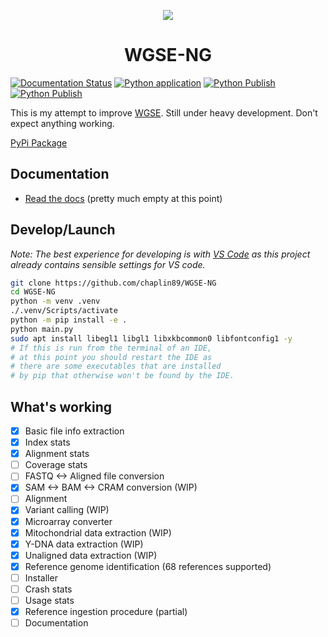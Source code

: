 <p align="center">
  <img src="https://avatars.githubusercontent.com/u/168782993?s=200&v=4">
</p>
  <h1 align="center">WGSE-NG</h1>

[![Documentation Status](https://readthedocs.org/projects/wgse-ng/badge/?version=latest)](https://wgse-ng.readthedocs.io/en/latest/?badge=latest)
[![Python application](https://github.com/chaplin89/WGSE-NG/actions/workflows/python-app.yml/badge.svg)](https://github.com/chaplin89/WGSE-NG/actions/workflows/python-app.yml/badge.svg)
[![Python Publish](https://github.com/chaplin89/WGSE-NG/actions/workflows/python-publish.yml/badge.svg)](https://github.com/chaplin89/WGSE-NG/actions/workflows/python-publish.yml/badge.svg)
[![Python Publish](https://github.com/chaplin89/WGSE-NG/actions/workflows/python-pyinstaller.yml/badge.svg)](https://github.com/chaplin89/WGSE-NG/actions/workflows/python-pyinstaller.yml/badge.svg)

This is my attempt to improve [WGSE](https://github.com/WGSExtract/WGSExtract-Dev). Still under heavy development. Don't expect anything working.

[PyPi Package](https://pypi.org/project/WGSE-NG/)

## Documentation
- [Read the docs](https://wgse-ng.readthedocs.io/en/latest/) (pretty much empty at this point)

## Develop/Launch
_Note: The best experience for developing is with [VS Code](https://code.visualstudio.com/) as this project already contains sensible settings for VS code._
```bash
git clone https://github.com/chaplin89/WGSE-NG
cd WGSE-NG
python -m venv .venv
./.venv/Scripts/activate
python -m pip install -e .
python main.py
sudo apt install libegl1 libgl1 libxkbcommon0 libfontconfig1 -y
# If this is run from the terminal of an IDE, 
# at this point you should restart the IDE as
# there are some executables that are installed
# by pip that otherwise won't be found by the IDE.
```

## What's working

- [x] Basic file info extraction
- [x] Index stats
- [x] Alignment stats
- [ ] Coverage stats
- [ ] FASTQ <-> Aligned file conversion
- [x] SAM <-> BAM <-> CRAM conversion (WIP)
- [ ] Alignment
- [x] Variant calling (WIP)
- [x] Microarray converter
- [x] Mitochondrial data extraction (WIP)
- [x] Y-DNA data extraction (WIP)
- [x] Unaligned data extraction (WIP)
- [x] Reference genome identification (68 references supported)
- [ ] Installer
- [ ] Crash stats
- [ ] Usage stats
- [X] Reference ingestion procedure (partial)
- [ ] Documentation
